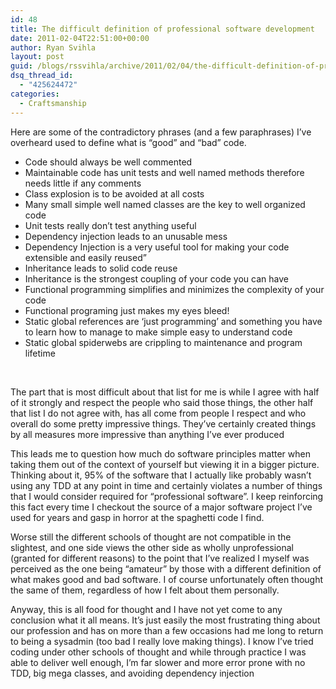 ```yaml
---
id: 48
title: The difficult definition of professional software development
date: 2011-02-04T22:51:00+00:00
author: Ryan Svihla
layout: post
guid: /blogs/rssvihla/archive/2011/02/04/the-difficult-definition-of-professional-software-development.aspx
dsq_thread_id:
  - "425624472"
categories:
  - Craftsmanship
---
```

Here are some of the contradictory phrases (and a few paraphrases) I&#8217;ve overheard used to define what is &#8220;good&#8221; and &#8220;bad&#8221; code. 

  * Code should always be well commented
  * Maintainable code has unit tests and well named methods therefore needs little if any comments
  * Class explosion is to be avoided at all costs
  * Many small simple well named classes are the key to well organized code
  * Unit tests really don&#8217;t test anything useful
  * Dependency injection leads to an unusable mess
  * Dependency Injection is a very useful tool for making your code extensible and easily reused&#8221;
  * Inheritance leads to solid code reuse
  * Inheritance is the strongest coupling of your code you can have
  * Functional programming simplifies and minimizes the complexity of your code
  * Functional programing just makes my eyes bleed!
  * Static global references are &#8216;just programming&#8217; and something you have to learn how to manage to make simple easy to understand code
  * Static global spiderwebs are crippling to maintenance and program lifetime

&nbsp;

The part that is most difficult about that list for me is while I agree with half of it strongly and respect the people who said those things, the other half that list I do not agree with, has all come from people I respect and who overall do some pretty impressive things. They&#8217;ve certainly created things by all measures more impressive than anything I&#8217;ve ever produced

This leads me to question how much do software principles matter when taking them out of the context of yourself but viewing it in a bigger picture. Thinking about it, 95% of the software that I actually like probably wasn&#8217;t using any TDD at any point in time and certainly violates a number of things that I would consider required for &#8220;professional software&#8221;. I keep reinforcing this fact every time I checkout the source of a major software project I&#8217;ve used for years and gasp in horror at the spaghetti code I find.

Worse still the different schools of thought are not compatible in the slightest, and one side views the other side as wholly unprofessional (granted for different reasons) to the point that I&#8217;ve realized I myself was perceived as the one being &#8220;amateur&#8221; by those with a different definition of what makes good and bad software. I of course unfortunately often thought the same of them, regardless of how I felt about them personally.

Anyway, this is all food for thought and I have not yet come to any conclusion what it all means. It&#8217;s just easily the most frustrating thing about our profession and has on more than a few occasions had me long to return to being a sysadmin (too bad I really love making things). I know I&#8217;ve tried coding under other schools of thought and while through practice I was able to deliver well enough, I&#8217;m far slower and more error prone with no TDD, big mega classes, and avoiding dependency injection